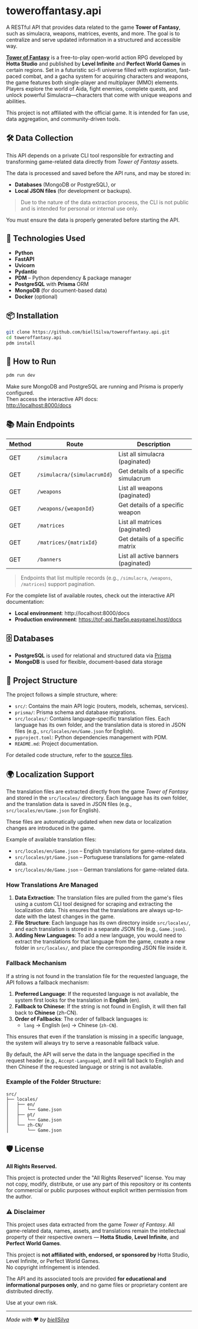 # toweroffantasy.api

A RESTful API that provides data related to the game **Tower of Fantasy**, such as simulacra, weapons, matrices, events, and more. The goal is to centralize and serve updated information in a structured and accessible way.

[**Tower of Fantasy**](https://tof.perfectworld.com/en-us/index.html) is a free-to-play open-world action RPG developed by **Hotta Studio** and published by **Level Infinite** and **Perfect World Games** in certain regions. Set in a futuristic sci-fi universe filled with exploration, fast-paced combat, and a gacha system for acquiring characters and weapons, the game features both single-player and multiplayer (MMO) elements. Players explore the world of Aida, fight enemies, complete quests, and unlock powerful Simulacra—characters that come with unique weapons and abilities.

This project is not affiliated with the official game. It is intended for fan use, data aggregation, and community-driven tools.

## 🛠️ Data Collection

This API depends on a private CLI tool responsible for extracting and transforming game-related data directly from _Tower of Fantasy_ assets.

The data is processed and saved before the API runs, and may be stored in:

- **Databases** (MongoDB or PostgreSQL), or
- **Local JSON files** (for development or backups).

> Due to the nature of the data extraction process, the CLI is not public and is intended for personal or internal use only.

You must ensure the data is properly generated before starting the API.

## 🚀 Technologies Used

- **Python**
- **FastAPI**
- **Uvicorn**
- **Pydantic**
- **PDM** – Python dependency & package manager
- **PostgreSQL** with **Prisma** ORM
- **MongoDB** (for document-based data)
- **Docker** (optional)

## 📦 Installation

```bash
git clone https://github.com/biellSilva/toweroffantasy.api.git
cd toweroffantasy.api
pdm install
```

## 🔧 How to Run

```bash
pdm run dev
```

Make sure MongoDB and PostgreSQL are running and Prisma is properly configured.  
Then access the interactive API docs:  
[http://localhost:8000/docs](http://localhost:8000/docs)

## 📚 Main Endpoints

| Method | Route                       | Description                          |
| ------ | --------------------------- | ------------------------------------ |
| GET    | `/simulacra`                | List all simulacra (paginated)       |
| GET    | `/simulacra/{simulacrumId}` | Get details of a specific simulacrum |
| GET    | `/weapons`                  | List all weapons (paginated)         |
| GET    | `/weapons/{weaponId}`       | Get details of a specific weapon     |
| GET    | `/matrices`                 | List all matrices (paginated)        |
| GET    | `/matrices/{matrixId}`      | Get details of a specific matrix     |
| GET    | `/banners`                  | List all active banners (paginated)  |

> Endpoints that list multiple records (e.g., `/simulacra`, `/weapons`, `/matrices`) support pagination.

For the complete list of available routes, check out the interactive API documentation:

- **Local environment**: http://localhost:8000/docs
- **Production environment**: https://tof-api.ftae5p.easypanel.host/docs

## 🗄️ Databases

- **PostgreSQL** is used for relational and structured data via [Prisma](https://www.prisma.io/)
- **MongoDB** is used for flexible, document-based data storage

## 📁 Project Structure

The project follows a simple structure, where:

- `src/`: Contains the main API logic (routers, models, schemas, services).
- `prisma/`: Prisma schema and database migrations.
- `src/locales/`: Contains language-specific translation files. Each language has its own folder, and the translation data is stored in JSON files (e.g., `src/locales/en/Game.json` for English).
- `pyproject.toml`: Python dependencies management with PDM.
- `README.md`: Project documentation.

For detailed code structure, refer to the [source files](https://github.com/biellSilva/toweroffantasy.api).

## 🌍 Localization Support

The translation files are extracted directly from the game _Tower of Fantasy_ and stored in the `src/locales/` directory. Each language has its own folder, and the translation data is saved in JSON files (e.g., `src/locales/en/Game.json` for English).

These files are automatically updated when new data or localization changes are introduced in the game.

Example of available translation files:

- `src/locales/en/Game.json` – English translations for game-related data.
- `src/locales/pt/Game.json` – Portuguese translations for game-related data.
- `src/locales/de/Game.json` – German translations for game-related data.

### How Translations Are Managed

1. **Data Extraction**: The translation files are pulled from the game's files using a custom CLI tool designed for scraping and extracting the localization data. This ensures that the translations are always up-to-date with the latest changes in the game.
2. **File Structure**: Each language has its own directory inside `src/locales/`, and each translation is stored in a separate JSON file (e.g., `Game.json`).
3. **Adding New Languages**: To add a new language, you would need to extract the translations for that language from the game, create a new folder in `src/locales/`, and place the corresponding JSON file inside it.

### Fallback Mechanism

If a string is not found in the translation file for the requested language, the API follows a fallback mechanism:

1. **Preferred Language**: If the requested language is not available, the system first looks for the translation in **English** (en).
2. **Fallback to Chinese**: If the string is not found in English, it will then fall back to **Chinese** (zh-CN).
3. **Order of Fallbacks**: The order of fallback languages is:
   - `lang` -> English (`en`) -> Chinese (`zh-CN`).

This ensures that even if the translation is missing in a specific language, the system will always try to serve a reasonable fallback value.

By default, the API will serve the data in the language specified in the request header (e.g., `Accept-Language`), and it will fall back to English and then Chinese if the requested language or string is not available.

### Example of the Folder Structure:

```
src/
├── locales/
│   ├── en/
│   │   └── Game.json
│   ├── pt/
│   │   └── Game.json
│   └── zh-CN/
│       └── Game.json
```

## 🛡️ License

**All Rights Reserved.**

This project is protected under the "All Rights Reserved" license. You may not copy, modify, distribute, or use any part of this repository or its contents for commercial or public purposes without explicit written permission from the author.

### ⚠️ Disclaimer

This project uses data extracted from the game _Tower of Fantasy_. All game-related data, names, assets, and translations remain the intellectual property of their respective owners — **Hotta Studio**, **Level Infinite**, and **Perfect World Games**.

This project is **not affiliated with, endorsed, or sponsored by** Hotta Studio, Level Infinite, or Perfect World Games.  
No copyright infringement is intended.

The API and its associated tools are provided **for educational and informational purposes only**, and no game files or proprietary content are distributed directly.

Use at your own risk.

---

_Made with ❤️ by [biellSilva](https://github.com/biellSilva)_
